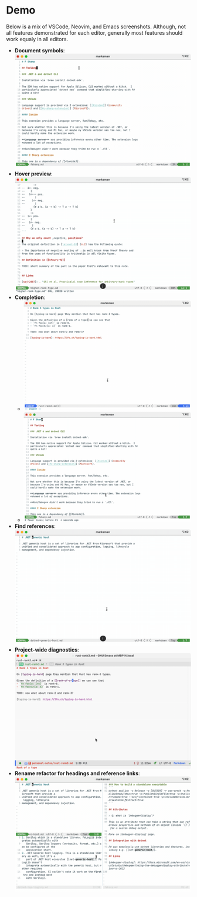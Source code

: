 # Demo

Below is a mix of VSCode, Neovim, and Emacs screenshots. Although, not all features demonstrated for each editor,
generally most features should work equaly in all editors.

- **Document symbols**:
  ![Document Symbols](/assets/readme/gifs/document-symbols.gif)
- **Hover preview**:
  ![Hover](/assets/readme/gifs/hover.gif)
- **Completion**:
    * ![Completion Markdown](/assets/readme/gifs/completion-markdown.gif)
    * ![Completion Wiki](/assets/readme/gifs/completion-wiki.gif)
- **Find references**:
  ![Find references](/assets/readme/gifs/find-references.gif)
- **Project-wide diagnostics**:
  ![Diagnostics](/assets/readme/gifs/diagnostics.gif)
- **Rename refactor for headings and reference links**:
  ![Rename Refactor](/assets/readme/gifs/rename.gif)
